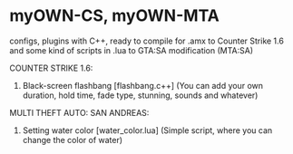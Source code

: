 # myOWN-CS, myOWN-MTA
configs, plugins with C++, ready to compile for .amx to Counter Strike 1.6 and some kind of scripts in .lua to GTA:SA modification (MTA:SA)


COUNTER STRIKE 1.6:
1. Black-screen flashbang [flashbang.c++] (You can add your own duration, hold time, fade type, stunning, sounds and whatever)


MULTI THEFT AUTO: SAN ANDREAS:
1. Setting water color [water_color.lua] (Simple script, where you can change the color of water)
